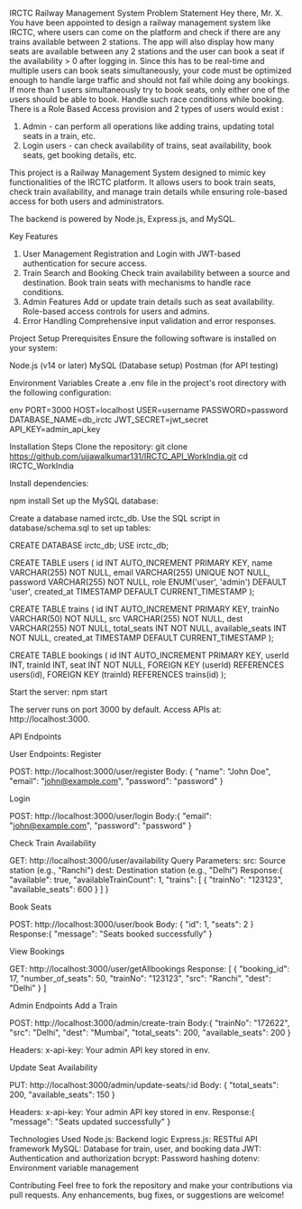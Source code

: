 IRCTC Railway Management System
Problem Statement
Hey there, Mr. X. You have been appointed to design a railway management system like IRCTC, where users can come on the platform and
check if there are any trains available between 2 stations.
The app will also display how many seats are available between any 2 stations and the user can book a seat if the availability > 0 after
logging in. Since this has to be real-time and multiple users can book seats simultaneously, your code must be optimized enough to handle
large traffic and should not fail while doing any bookings.
If more than 1 users simultaneously try to book seats, only either one of the users should be able to book. Handle such race conditions
while booking.
There is a Role Based Access provision and 2 types of users would exist :
1. Admin - can perform all operations like adding trains, updating total seats in a train, etc.
2. Login users - can check availability of trains, seat availability, book seats, get booking details, etc.

This project is a Railway Management System designed to mimic key functionalities of the IRCTC platform. It allows users to book train seats, check train availability, and manage train details while ensuring role-based access for both users and administrators.

The backend is powered by Node.js, Express.js, and MySQL.

Key Features
1. User Management
Registration and Login with JWT-based authentication for secure access.
2. Train Search and Booking
Check train availability between a source and destination.
Book train seats with mechanisms to handle race conditions.
3. Admin Features
Add or update train details such as seat availability.
Role-based access controls for users and admins.
4. Error Handling
Comprehensive input validation and error responses.

Project Setup
Prerequisites
Ensure the following software is installed on your system:

Node.js (v14 or later)
MySQL (Database setup)
Postman (for API testing)

Environment Variables
Create a .env file in the project's root directory with the following configuration:

env
PORT=3000
HOST=localhost
USER=username
PASSWORD=password
DATABASE_NAME=db_irctc
JWT_SECRET=jwt_secret
API_KEY=admin_api_key

Installation Steps
Clone the repository:
git clone https://github.com/ujjawalkumar131/IRCTC_API_WorkIndia.git
cd IRCTC_WorkIndia


Install dependencies:

npm install
Set up the MySQL database:

Create a database named irctc_db.
Use the SQL script in database/schema.sql to set up tables:

CREATE DATABASE irctc_db;
USE irctc_db;

CREATE TABLE users (
    id INT AUTO_INCREMENT PRIMARY KEY,
    name VARCHAR(255) NOT NULL,
    email VARCHAR(255) UNIQUE NOT NULL,
    password VARCHAR(255) NOT NULL,
    role ENUM('user', 'admin') DEFAULT 'user',
    created_at TIMESTAMP DEFAULT CURRENT_TIMESTAMP
);

CREATE TABLE trains (
    id INT AUTO_INCREMENT PRIMARY KEY,
    trainNo VARCHAR(50) NOT NULL,
    src VARCHAR(255) NOT NULL,
    dest VARCHAR(255) NOT NULL,
    total_seats INT NOT NULL,
    available_seats INT NOT NULL,
    created_at TIMESTAMP DEFAULT CURRENT_TIMESTAMP
);

CREATE TABLE bookings (
    id INT AUTO_INCREMENT PRIMARY KEY,
    userId INT,
    trainId INT,
    seat INT NOT NULL,
    FOREIGN KEY (userId) REFERENCES users(id),
    FOREIGN KEY (trainId) REFERENCES trains(id)
);


Start the server:
npm start


The server runs on port 3000 by default.
Access APIs at: http://localhost:3000.

API Endpoints

User Endpoints: 
Register

POST: http://localhost:3000/user/register
Body: {
    "name": "John Doe",
    "email": "john@example.com",
    "password": "password"
}

Login

POST: http://localhost:3000/user/login
Body:{
    "email": "john@example.com",
    "password": "password"
}


Check Train Availability

GET: http://localhost:3000/user/availability
Query Parameters:
src: Source station (e.g., "Ranchi")
dest: Destination station (e.g., "Delhi")
Response:{
    "available": true,
    "availableTrainCount": 1,
    "trains": [
        {
            "trainNo": "123123",
            "available_seats": 600
        }
    ]
}

Book Seats

POST: http://localhost:3000/user/book
Body:
{
    "id": 1,
    "seats": 2
}
Response:{
    "message": "Seats booked successfully"
}


View Bookings

GET: http://localhost:3000/user/getAllbookings
Response:
[
    {
        "booking_id": 17,
        "number_of_seats": 50,
        "trainNo": "123123",
        "src": "Ranchi",
        "dest": "Delhi"
    }
]


Admin Endpoints
Add a Train

POST: http://localhost:3000/admin/create-train
Body:{
    "trainNo": "172622",
    "src": "Delhi",
    "dest": "Mumbai",
    "total_seats": 200,
    "available_seats": 200
}

Headers:
x-api-key: Your admin API key stored in env.


Update Seat Availability

PUT: http://localhost:3000/admin/update-seats/:id
Body:
{
    "total_seats": 200,
    "available_seats": 150
}

Headers:
x-api-key: Your admin API key stored in env.
Response:{
    "message": "Seats updated successfully"
}

Technologies Used
Node.js: Backend logic
Express.js: RESTful API framework
MySQL: Database for train, user, and booking data
JWT: Authentication and authorization
bcrypt: Password hashing
dotenv: Environment variable management

Contributing
Feel free to fork the repository and make your contributions via pull requests. Any enhancements, bug fixes, or suggestions are welcome!
